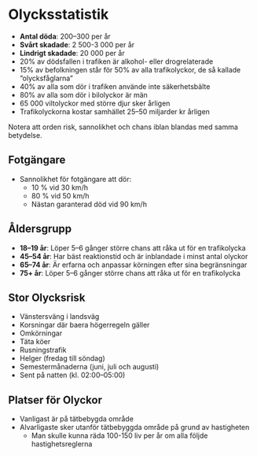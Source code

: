 # Olycksstatistik

- **Antal döda**: 200–300 per år
- **Svårt skadade**: 2 500-3 000 per år
- **Lindrigt skadade**: 20 000 per år
- 20% av dödsfallen i trafiken är alkohol- eller drogrelaterade
- 15% av befolkningen står för 50% av alla trafikolyckor, de så kallade ”olycksfåglarna”
- 40% av alla som dör i trafiken använde inte säkerhetsbälte
- 80% av alla som dör i bilolyckor är män
- 65 000 viltolyckor med större djur sker årligen
- Trafikolyckorna kostar samhället 25–50 miljarder kr årligen

Notera att orden risk, sannolikhet och chans iblan blandas med samma betydelse.

## Fotgängare

- Sannolikhet för fotgängare att dör: 
  - 10 % vid 30 km/h
  - 80 % vid 50 km/h
  - Nästan garanterad död vid 90 km/h

## Åldersgrupp

- **18–19 år**: Löper 5–6 gånger större chans att råka ut för en trafikolycka
- **45–54 år**: Har bäst reaktionstid och är inblandade i minst antal olyckor
- **65–74 år**: Är erfarna och anpassar körningen efter sina begränsningar
- **75+ år**: Löper 5–6 gånger större chans att råka ut för en trafikolycka

## Stor Olycksrisk

* Vänstersväng i landsväg
* Korsningar där baera högerregeln gäller
* Omkörningar
* Täta köer
* Rusningstrafik
* Helger (fredag till söndag)
* Semestermånaderna (juni, juli och augusti)
* Sent på natten (kl. 02:00–05:00)

## Platser för Olyckor

* Vanligast är på tätbebygda område
* Alvarligaste sker utanför tätbebyggda område på grund av hastigheten
  * Man skulle kunna räda 100-150 liv per år om alla följde hastighetsreglerna
